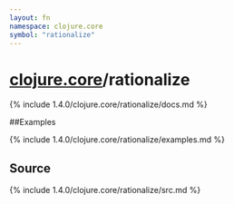 ```yaml
---
layout: fn
namespace: clojure.core
symbol: "rationalize"
---
```


# [clojure.core](../)/rationalize

{% include 1.4.0/clojure.core/rationalize/docs.md %}

##Examples

{% include 1.4.0/clojure.core/rationalize/examples.md %}
## Source
{% include 1.4.0/clojure.core/rationalize/src.md %}

